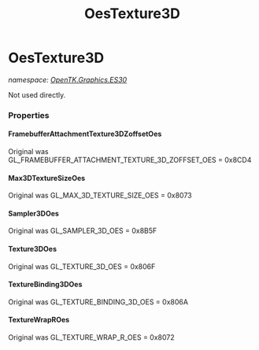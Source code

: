 ﻿---
title: OesTexture3D
---

# OesTexture3D
_namespace: [OpenTK.Graphics.ES30](N-OpenTK.Graphics.ES30.html)_

Not used directly.



### Properties

#### FramebufferAttachmentTexture3DZoffsetOes
Original was GL_FRAMEBUFFER_ATTACHMENT_TEXTURE_3D_ZOFFSET_OES = 0x8CD4
#### Max3DTextureSizeOes
Original was GL_MAX_3D_TEXTURE_SIZE_OES = 0x8073
#### Sampler3DOes
Original was GL_SAMPLER_3D_OES = 0x8B5F
#### Texture3DOes
Original was GL_TEXTURE_3D_OES = 0x806F
#### TextureBinding3DOes
Original was GL_TEXTURE_BINDING_3D_OES = 0x806A
#### TextureWrapROes
Original was GL_TEXTURE_WRAP_R_OES = 0x8072

